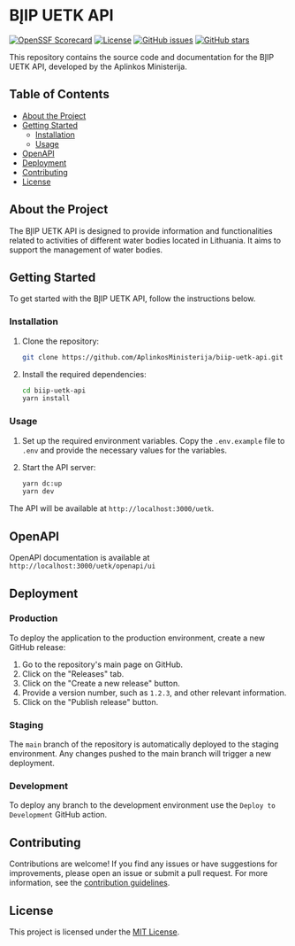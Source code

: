 # BĮIP UETK API
[![OpenSSF Scorecard](https://api.securityscorecards.dev/projects/github.com/AplinkosMinisterija/biip-uetk-api/badge)](https://securityscorecards.dev/viewer/?platform=github.com&org={AplinkosMinisterija}&repo={biip-uetk-api})
[![License](https://img.shields.io/github/license/AplinkosMinisterija/biip-uetk-api)](https://github.com/AplinkosMinisterija/biip-uetk-api/blob/main/LICENSE)
[![GitHub issues](https://img.shields.io/github/issues/AplinkosMinisterija/biip-uetk-api)](https://github.com/AplinkosMinisterija/biip-uetk-api/issues)
[![GitHub stars](https://img.shields.io/github/stars/AplinkosMinisterija/biip-uetk-api)](https://github.com/AplinkosMinisterija/biip-uetk-api/stargazers)

This repository contains the source code and documentation for the BĮIP UETK API, developed by the Aplinkos
Ministerija.
## Table of Contents

- [About the Project](#about-the-project)
- [Getting Started](#getting-started)
    - [Installation](#installation)
    - [Usage](#usage)
- [OpenAPI](#openapi)
- [Deployment](#deployment)
- [Contributing](#contributing)
- [License](#license)


## About the Project

The BĮIP UETK API is designed to provide information and functionalities related to activities of different water bodies located in Lithuania. It aims to support the management of water bodies.

## Getting Started

To get started with the BĮIP UETK API, follow the instructions below.

### Installation

1. Clone the repository:

   ```bash
   git clone https://github.com/AplinkosMinisterija/biip-uetk-api.git
   ```

2. Install the required dependencies:

   ```bash
   cd biip-uetk-api
   yarn install
   ```

### Usage
1. Set up the required environment variables. Copy the `.env.example` file to `.env` and provide the necessary values for the variables.

2. Start the API server:

   ```bash
   yarn dc:up
   yarn dev
   ```

The API will be available at `http://localhost:3000/uetk`.
## OpenAPI
OpenAPI documentation is available at `http://localhost:3000/uetk/openapi/ui`

## Deployment

### Production

To deploy the application to the production environment, create a new GitHub release:

1. Go to the repository's main page on GitHub.
2. Click on the "Releases" tab.
3. Click on the "Create a new release" button.
4. Provide a version number, such as `1.2.3`, and other relevant information.
5. Click on the "Publish release" button.

### Staging

The `main` branch of the repository is automatically deployed to the staging environment. Any changes pushed to the main
branch will trigger a new deployment.

### Development

To deploy any branch to the development environment use the `Deploy to Development` GitHub action.

## Contributing

Contributions are welcome! If you find any issues or have suggestions for improvements, please open an issue or submit a
pull request. For more information, see the [contribution guidelines](./CONTRIBUTING.md).

## License

This project is licensed under the [MIT License](./LICENSE).
